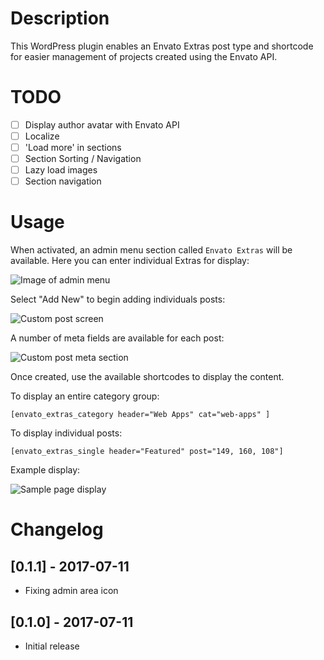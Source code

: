 # Description

This WordPress plugin enables an Envato Extras post type and shortcode for easier management of projects created using the Envato API.

# TODO
- [ ] Display author avatar with Envato API
- [ ] Localize
- [ ] 'Load more' in sections
- [ ] Section Sorting / Navigation
- [ ] Lazy load images
- [ ] Section navigation

# Usage

When activated, an admin menu section called `Envato Extras` will be available. Here you can enter individual Extras for display:

![Image of admin menu](http://envato.d.pr/QCrsIF/29v4gA11+)

Select "Add New" to begin adding individuals posts:

![Custom post screen](http://envato.d.pr/mILDYQ/5Vm7sPPd+)

A number of meta fields are available for each post:

![Custom post meta section](http://envato.d.pr/yjuh2r/5SDNI5t1+)

Once created, use the available shortcodes to display the content.

To display an entire category group:

`[envato_extras_category header="Web Apps" cat="web-apps" ]`

To display individual posts:

`[envato_extras_single header="Featured" post="149, 160, 108"]`

Example display:

![Sample page display](http://envato.d.pr/VRsi5t/4TIzt7RX+)

# Changelog


## [0.1.1] - 2017-07-11
- Fixing admin area icon

## [0.1.0] - 2017-07-11
- Initial release
